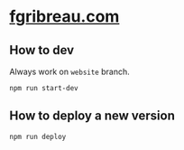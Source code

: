 # [fgribreau.com](http://fgribreau.com)

## How to dev

Always work on `website` branch.

```
npm run start-dev
```

## How to deploy a new version

```
npm run deploy
```
